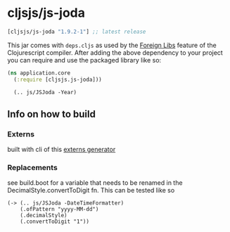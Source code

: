# cljsjs/js-joda

[](dependency)
```clojure
[cljsjs/js-joda "1.9.2-1"] ;; latest release
```
[](/dependency)

This jar comes with `deps.cljs` as used by the [Foreign Libs][flibs] feature
of the Clojurescript compiler. After adding the above dependency to your project
you can require and use the packaged library like so:

```clojure
(ns application.core
  (:require [cljsjs.js-joda]))

  (.. js/JSJoda -Year)
```

## Info on how to build

### Externs

built with cli of this [externs generator](https://github.com/jmmk/javascript-externs-generator)

### Replacements

see build.boot for a variable that needs to be renamed in the DecimalStyle.convertToDigit fn. This can be tested
like so

```
(-> (.. js/JSJoda -DateTimeFormatter)
    (.ofPattern "yyyy-MM-dd")
    (.decimalStyle)
    (.convertToDigit "1"))
```


[flibs]: https://clojurescript.org/reference/packaging-foreign-deps
